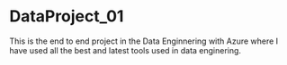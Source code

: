 # DataProject_01
This is the end to end project in the Data Enginnering with Azure where I have used all the best and latest tools used in data enginering. 
